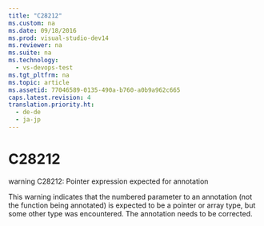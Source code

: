 ```yaml
---
title: "C28212"
ms.custom: na
ms.date: 09/18/2016
ms.prod: visual-studio-dev14
ms.reviewer: na
ms.suite: na
ms.technology: 
  - vs-devops-test
ms.tgt_pltfrm: na
ms.topic: article
ms.assetid: 77046589-0135-490a-b760-a0b9a962c665
caps.latest.revision: 4
translation.priority.ht: 
  - de-de
  - ja-jp
---
```

# C28212
warning C28212: Pointer expression expected for annotation  
  
 This warning indicates that the numbered parameter to an annotation (not the function being annotated) is expected to be a pointer or array type, but some other type was encountered. The annotation needs to be corrected.